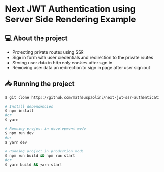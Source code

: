 # Next JWT Authentication using Server Side Rendering Example

## 💻 About the project

- Protecting private routes using SSR
- Sign in form with user credentials and redirection to the private routes
- Storing user data in http only cookies after sign in
- Removing user data an redirection to sign in page after user sign out

## 📥 Running the project

```bash
$ git clone https://github.com/matheuspaolini/next-jwt-ssr-authentication-example.git && cd next-jwt-ssr-authentication-example
```

```bash
# Install dependencies
$ npm install
#or
$ yarn

# Running project in development mode
$ npm run dev
#or
$ yarn dev

# Running project in production mode
$ npm run build && npm run start
#or
$ yarn build && yarn start
```
